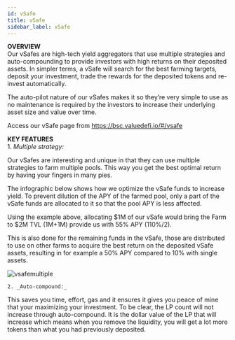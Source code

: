 ```yaml
---
id: vSafe
title: vSafe
sidebar_label: vSafe
---
```


**OVERVIEW**  
Our vSafes are high-tech yield aggregators that use multiple strategies and auto-compounding to provide investors with high returns on their deposited assets. In simpler terms, a vSafe will search for the best farming targets, deposit your investment, trade the rewards for the deposited tokens and re-invest automatically. 

The auto-pilot nature of our vSafes makes it so they’re very simple to use as no maintenance is required by the investors to increase their underlying asset size and value over time.  

Access our vSafe page from https://bsc.valuedefi.io/#/vsafe

**KEY FEATURES**  
    1. _Multiple strategy:_  

Our vSafes are interesting and unique in that they can use multiple strategies to farm multiple pools. This way you get the best optimal return by having your fingers in many pies.
  
The infographic below shows how we optimize the vSafe funds to increase yield. To prevent dilution of the APY of the farmed pool, only a part of the vSafe funds are allocated to it so that the pool APY is less affected. 

Using the example above, allocating $1M of our vSafe would bring the Farm to $2M TVL \(1M+1M\) provide us with 55% APY \(110%/2\).

This is also done for the remaining funds in the vSafe, those are distributed to use on other farms to acquire the best return on the deposited vSafe assets, resulting in for example a 50% APY compared to 10% with single assets.

![vsafemultiple](https://user-images.githubusercontent.com/78454114/109431067-37b69780-79ca-11eb-9f9f-20d5990577ef.png)
    
    2. _Auto-compound:_  

This saves you time, effort, gas and it ensures it gives you peace of mine that your maximizing your investment. To be clear, the LP count will not increase through auto-compound. It is the dollar value of the LP that will increase which means when you remove the liquidity, you will get a lot more tokens than what you had previously deposited.
